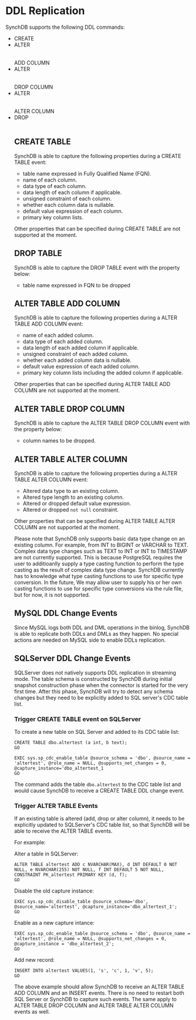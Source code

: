 # DDL Replication
SynchDB supports the following DDL commands:

* CREATE <table>
* ALTER <table> ADD COLUMN
* ALTER <table> DROP COLUMN
* ALTER <table> ALTER COLUMN
* DROP <table>

## CREATE TABLE
SynchDB is able to capture the following properties during a CREATE TABLE event:
* table name expressed in Fully Qualified Name (FQN).
* name of each column.
* data type of each column.
* data length of each column if applicable. 
* unsigned constraint of each column.
* whether each column data is nullable.
* default value expression of each column.
* primary key column lists.

Other properties that can be specified during CREATE TABLE are not supported at the moment.

## DROP TABLE
SynchDB is able to capture the DROP TABLE event with the property below:
* table name expressed in FQN to be dropped

## ALTER TABLE ADD COLUMN
SynchDB is able to capture the following properties during a ALTER TABLE ADD COLUMN event:
* name of each added column.
* data type of each added column.
* data length of each added column if applicable. 
* unsigned constraint of each added column.
* whether each added column data is nullable.
* default value expression of each added column.
* primary key column lists including the added column if applicable.

Other properties that can be specified during ALTER TABLE ADD COLUMN  are not supported at the moment.

## ALTER TABLE DROP COLUMN
SynchDB is able to capture the ALTER TABLE DROP COLUMN event with the property below:
* column names to be dropped.

## ALTER TABLE ALTER COLUMN
SynchDB is able to capture the following properties during a ALTER TABLE ALTER COLUMN event:
* Altered data type to an existing column.
* Altered type length to an existing column.
* Altered or dropped default value expression.
* Altered or dropped `not null` constraint.

Other properties that can be specified during ALTER TABLE ALTER COLUMN  are not supported at the moment.

Please note that SynchDB only supports basic data type change on an existing column. For example, from INT to BIGINT or VARCHAR to TEXT. Complex data type changes such as TEXT to INT or INT to TIMESTAMP are not currently supported. This is because PostgreSQL requires the user to additioanlly supply a type casting function to perform the type casting as the result of complex data type change. SynchDB currently has to knowledge what type casting functions to use for specific type conversion. In the future, We may allow user to supply his or her own casting functions to use for specific type conversions via the rule file, but for now, it is not supported.

## MySQL DDL Change Events
Since MySQL logs both DDL and DML operations in the binlog, SynchDB is able to replicate both DDLs and DMLs as they happen. No special actions are needed on MySQL side to enable DDLs replication.

## SQLServer DDL Change Events 
SQLServer does not natively supports DDL replication in streaming mode. The table schema is constructed by SynchDB during initial snapshot construction phase when the connector is started for the very first time. After this phase, SynchDB will try to detect any schema changes but they need to be explicitly added to SQL server's CDC table list.

### Trigger CREATE TABLE event on SQLServer
To create a new table on SQL Server and added to its CDC table list:
```
CREATE TABLE dbo.altertest (a int, b text);
GO

EXEC sys.sp_cdc_enable_table @source_schema = 'dbo', @source_name = 'altertest', @role_name = NULL, @supports_net_changes = 0, @capture_instance='dbo_altertest_1
GO
```

The command adds the table `dbo.altertest` to the CDC table list and would cause SynchDB to receive a CREATE TABLE DDL change event.

### Trigger ALTER TABLE Events
If an existing table is altered (add, drop or alter column), it needs to be explicitly updated to SQLServer's CDC table list, so that SynchDB will be able to receive the ALTER TABLE events.

For example:

Alter a table in SQLServer:
```
ALTER TABLE altertest ADD c NVARCHAR(MAX), d INT DEFAULT 0 NOT NULL, e NVARCHAR(255) NOT NULL, f INT DEFAULT 5 NOT NULL, CONSTRAINT PK_altertest PRIMARY KEY (d, f);
GO
```

Disable the old capture instance:
```
EXEC sys.sp_cdc_disable_table @source_schema='dbo', @source_name='altertest', @capture_instance='dbo_altertest_1';
GO
```

Enable as a new capture intance:
```
EXEC sys.sp_cdc_enable_table @source_schema = 'dbo', @source_name = 'altertest', @role_name = NULL, @supports_net_changes = 0, @capture_instance = 'dbo_altertest_2';
GO
```

Add new record:
```
INSERT INTO altertest VALUES(1, 's', 'c', 1, 'v', 5);
GO
```

The above example should allow SynchDB to receive an ALTER TABLE ADD COLUMN and an INSERT events. There is no need to restart both SQL Server or SynchDB to capture such events. The same apply to ALTER TABLE DROP COLUMN and ALTER TABLE ALTER COLUMN events as well.



